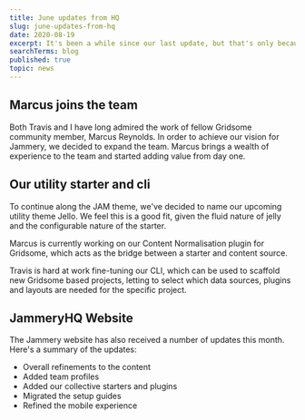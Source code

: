 ```yaml
---
title: June updates from HQ
slug: june-updates-from-hq
date: 2020-08-19
excerpt: It's been a while since our last update, but that's only because we've been hard at work updating our site, working on our upcoming utility starter and cli and more. 
searchTerms: blog
published: true
topic: news
---
```

## Marcus joins the team

Both Travis and I have long admired the work of fellow Gridsome community member, Marcus Reynolds. In order to achieve our vision for Jammery, we decided to expand the team. Marcus brings a wealth of experience to the team and started adding value from day one. 

## Our utility starter and cli

To continue along the JAM theme, we've decided to name our upcoming utility theme Jello. We feel this is a good fit, given the fluid nature of jelly and the configurable nature of the starter.

Marcus is currently working on our Content Normalisation plugin for Gridsome, which acts as the bridge between a starter and content source.

Travis is hard at work fine-tuning our CLI, which can be used to scaffold new Gridsome based projects, letting to select which data sources, plugins and layouts are needed for the specific project.

## JammeryHQ Website

The Jammery website has also received a number of updates this month. Here's a summary of the updates: 

- Overall refinements to the content
- Added team profiles
- Added our collective starters and plugins
- Migrated the setup guides 
- Refined the mobile experience

